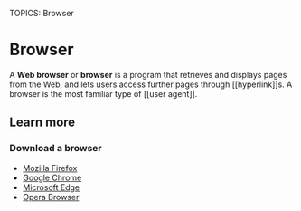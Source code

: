 TOPICS: Browser

# Browser

A **Web browser** or **browser** is a program that retrieves and displays pages from the Web, and
lets users access further pages through [[hyperlink]]s. A browser is the most familiar type of
[[user agent]].

## Learn more

### Download a browser

- [Mozilla Firefox](http://www.mozilla.org/en-US/firefox/)
- [Google Chrome](http://www.google.com/chrome/)
- [Microsoft Edge](https://www.microsoft.com/windows/microsoft-edge)
- [Opera Browser](http://www.opera.com/)
